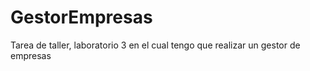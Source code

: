 # GestorEmpresas
Tarea de taller, laboratorio 3 en el cual tengo que realizar un gestor de empresas
